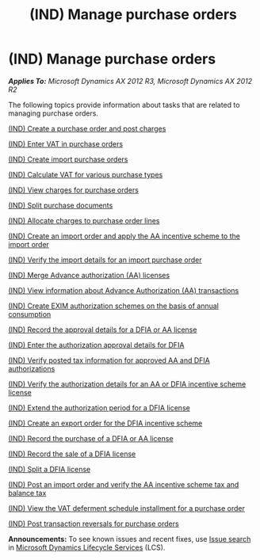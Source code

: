 ﻿---
title: (IND) Manage purchase orders
TOCTitle: (IND) Manage purchase orders
ms:assetid: 2fadaae7-5009-4d1c-b2fd-997b4ab5be02
ms:mtpsurl: https://technet.microsoft.com/en-us/library/JJ664592(v=AX.60)
ms:contentKeyID: 49385669
ms.date: 04/18/2014
mtps_version: v=AX.60
---

# (IND) Manage purchase orders 


_**Applies To:** Microsoft Dynamics AX 2012 R3, Microsoft Dynamics AX 2012 R2_

The following topics provide information about tasks that are related to managing purchase orders.

[(IND) Create a purchase order and post charges](ind-create-a-purchase-order-and-post-charges.md)

[(IND) Enter VAT in purchase orders](ind-enter-vat-in-purchase-orders.md)

[(IND) Create import purchase orders](ind-create-import-purchase-orders.md)

[(IND) Calculate VAT for various purchase types](ind-calculate-vat-for-various-purchase-types.md)

[(IND) View charges for purchase orders](ind-view-charges-for-purchase-orders.md)

[(IND) Split purchase documents](ind-split-purchase-documents.md)

[(IND) Allocate charges to purchase order lines](ind-allocate-charges-to-purchase-order-lines.md)

[(IND) Create an import order and apply the AA incentive scheme to the import order](ind-create-an-import-order-and-apply-the-aa-incentive-scheme-to-the-import-order.md)

[(IND) Verify the import details for an import purchase order](ind-verify-the-import-details-for-an-import-purchase-order.md)

[(IND) Merge Advance authorization (AA) licenses](ind-merge-advance-authorization-aa-licenses.md)

[(IND) View information about Advance Authorization (AA) transactions](ind-view-information-about-advance-authorization-aa-transactions.md)

[(IND) Create EXIM authorization schemes on the basis of annual consumption](ind-create-exim-authorization-schemes-on-the-basis-of-annual-consumption.md)

[(IND) Record the approval details for a DFIA or AA license](ind-record-the-approval-details-for-a-dfia-or-aa-license.md)

[(IND) Enter the authorization approval details for DFIA](ind-enter-the-authorization-approval-details-for-dfia.md)

[(IND) Verify posted tax information for approved AA and DFIA authorizations](ind-verify-posted-tax-information-for-approved-aa-and-dfia-authorizations.md)

[(IND) Verify the authorization details for an AA or DFIA incentive scheme license](ind-verify-the-authorization-details-for-an-aa-or-dfia-incentive-scheme-license.md)

[(IND) Extend the authorization period for a DFIA license](ind-extend-the-authorization-period-for-a-dfia-license.md)

[(IND) Create an export order for the DFIA incentive scheme](ind-create-an-export-order-for-the-dfia-incentive-scheme.md)

[(IND) Record the purchase of a DFIA or AA license](ind-record-the-purchase-of-a-dfia-or-aa-license.md)

[(IND) Record the sale of a DFIA license](ind-record-the-sale-of-a-dfia-license.md)

[(IND) Split a DFIA license](ind-split-a-dfia-license.md)

[(IND) Post an import order and verify the AA incentive scheme tax and balance tax](ind-post-an-import-order-and-verify-the-aa-incentive-scheme-tax-and-balance-tax.md)

[(IND) View the VAT deferment schedule installment for a purchase order](ind-view-the-vat-deferment-schedule-installment-for-a-purchase-order.md)

[(IND) Post transaction reversals for purchase orders](ind-post-transaction-reversals-for-purchase-orders.md)

  
**Announcements:** To see known issues and recent fixes, use [Issue search](http://go.microsoft.com/fwlink/?linkid=389258) in [Microsoft Dynamics Lifecycle Services](http://go.microsoft.com/fwlink/?linkid=306505) (LCS).

